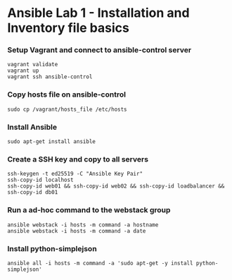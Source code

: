 # Ansible Lab 1 - Installation and Inventory file basics

### Setup Vagrant and connect to ansible-control server

```shell
vagrant validate
vagrant up
vagrant ssh ansible-control
```

### Copy hosts file on ansible-control

```shell
sudo cp /vagrant/hosts_file /etc/hosts
```

### Install Ansible

```shell
sudo apt-get install ansible
```

### Create a SSH key and copy to all servers

```shell
ssh-keygen -t ed25519 -C "Ansible Key Pair"
ssh-copy-id localhost
ssh-copy-id web01 && ssh-copy-id web02 && ssh-copy-id loadbalancer && ssh-copy-id db01
```

### Run a ad-hoc command to the webstack group

```shell
ansible webstack -i hosts -m command -a hostname
ansible webstack -i hosts -m command -a date
```

### Install python-simplejson

```shell
ansible all -i hosts -m command -a 'sudo apt-get -y install python-simplejson'
```
